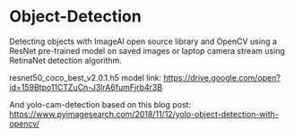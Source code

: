 # Object-Detection
Detecting objects with ImageAI open source library and OpenCV using a ResNet pre-trained model on saved images or laptop camera stream using RetinaNet detection algorithm.

resnet50_coco_best_v2.0.1.h5 model link:  https://drive.google.com/open?id=159Btpo11CTZuCn-J3lrA6fumFjrb4r3B

And yolo-cam-detection based on this blog post: https://www.pyimagesearch.com/2018/11/12/yolo-object-detection-with-opencv/
